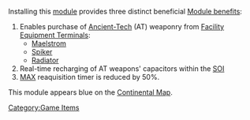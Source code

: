 Installing this [module](modules.md "wikilink") provides three distinct
beneficial [Module benefits](Module_benefit.md "wikilink"):

1.  Enables purchase of [Ancient-Tech](Ancient.$1.md "wikilink") (AT)
    weaponry from [Facility](Facility.md "wikilink") [Equipment
    Terminals](Equipment_Terminal.md "wikilink"):
    - [Maelstrom](Maelstrom.md "wikilink")
    - [Spiker](Spiker.md "wikilink")
    - [Radiator](Radiator.md "wikilink")
2.  Real-time recharging of AT weapons' capacitors within the
    [SOI](SOI.md "wikilink")
3.  [MAX](MAX.md "wikilink") reaquisition timer is reduced by 50%.

This module appears blue on the [Continental
Map](Continental_Map.md "wikilink").

[Category:Game Items](Category:Game_Items.md "wikilink")
